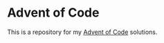 # Advent of Code

This is a repository for my [Advent of Code](https://adventofcode.com/) solutions.
